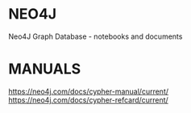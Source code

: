 # NEO4J
Neo4J Graph Database - notebooks and documents
# MANUALS
https://neo4j.com/docs/cypher-manual/current/
https://neo4j.com/docs/cypher-refcard/current/

